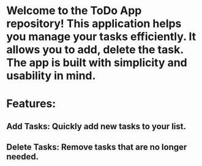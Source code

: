# Welcome to the ToDo App repository! This application helps you manage your tasks efficiently. It allows you to add, delete the task. The app is built with simplicity and usability in mind.

# Features:
## Add Tasks: Quickly add new tasks to your list.
## Delete Tasks: Remove tasks that are no longer needed.
